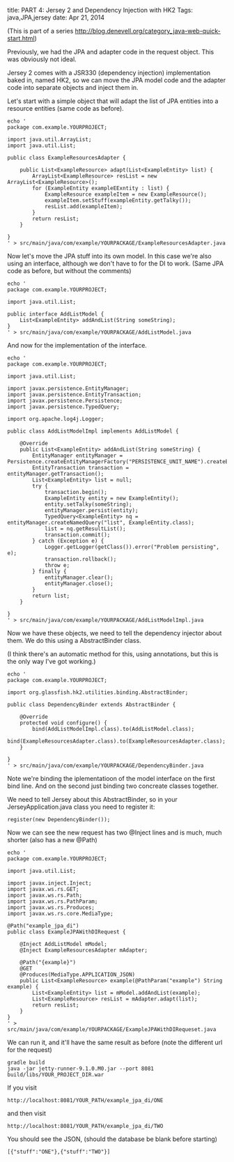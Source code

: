 title: PART 4: Jersey 2 and Dependency Injection with HK2
Tags: java,JPA,jersey
date: Apr 21, 2014

(This is part of a series http://blog.denevell.org/category_java-web-quick-start.html)

Previously, we had the JPA and adapter code in the request object. This was obviously not ideal.

Jersey 2 comes with a JSR330 (dependency injection) implementation baked in, named HK2, so we can move the JPA model code and the adapter code into separate objects and inject them in.

Let's start with a simple object that will adapt the list of JPA entities into a resource entities (same code as before).

    echo '
    package com.example.YOURPROJECT;
    
    import java.util.ArrayList;
    import java.util.List;
    
    public class ExampleResourcesAdapter {
    	
    	public List<ExampleResource> adapt(List<ExampleEntity> list) { 
    		ArrayList<ExampleResource> resList = new ArrayList<ExampleResource>();
    		for (ExampleEntity exampleEExntity : list) {
    			ExampleResource exampleItem = new ExampleResource();
    			exampleItem.setStuff(exampleEntity.getTalky());
    			resList.add(exampleItem);
    		}
    		return resList;
    	}
    
    }
    ' > src/main/java/com/example/YOURPACKAGE/ExampleResourcesAdapter.java
    
Now let's move the JPA stuff into its own model. In this case we're also using an interface, although we don't have to for the DI to work. (Same  JPA code as before, but without the comments)

    echo '
    package com.example.YOURPROJECT;
    
    import java.util.List;
    
    public interface AddListModel {
        List<ExampleEntity> addAndList(String someString);
    }
    ' > src/main/java/com/example/YOURPACKAGE/AddListModel.java

And now for the implementation of the interface.

    echo '
    package com.example.YOURPROJECT;
    
    import java.util.List;
    
    import javax.persistence.EntityManager;
    import javax.persistence.EntityTransaction;
    import javax.persistence.Persistence;
    import javax.persistence.TypedQuery;
    
    import org.apache.log4j.Logger;
    
    public class AddListModelImpl implements AddListModel {
    
    	@Override
    	public List<ExampleEntity> addAndList(String someString) {
    		EntityManager entityManager = Persistence.createEntityManagerFactory("PERSISTENCE_UNIT_NAME").createEntityManager();
    		EntityTransaction transaction = entityManager.getTransaction(); 
    		List<ExampleEntity> list = null;
    		try {
    			transaction.begin();
    			ExampleEntity entity = new ExampleEntity();
    			entity.setTalky(someString);
    			entityManager.persist(entity);
    			TypedQuery<ExampleEntity> nq = entityManager.createNamedQuery("list", ExampleEntity.class);
    			list = nq.getResultList();
    			transaction.commit();
    		} catch (Exception e) {
    			Logger.getLogger(getClass()).error("Problem persisting", e);
    			transaction.rollback();
    			throw e; 
    		} finally {
    			entityManager.clear(); 
    			entityManager.close();
    		}		
    		return list;
    	}
    
    }
    ' > src/main/java/com/example/YOURPACKAGE/AddListModelImpl.java
    
Now we have these objects, we need to tell the dependency injector about them. We do this using a AbstractBinder class.

(I think there's an automatic method for this, using annotations, but this is the only way I've got working.)

    echo '
    package com.example.YOURPROJECT;
    
    import org.glassfish.hk2.utilities.binding.AbstractBinder;
    
    public class DependencyBinder extends AbstractBinder {
    
    	@Override
    	protected void configure() {
    		bind(AddListModelImpl.class).to(AddListModel.class);
    		bind(ExampleResourcesAdapter.class).to(ExampleResourcesAdapter.class);
    	}
    
    }
    ' > src/main/java/com/example/YOURPACKAGE/DependencyBinder.java

Note we're binding the iplementatioon of the model interface on the first bind line. And on the second just binding two concreate classes together.

We need to tell Jersey about this AbstractBinder, so in your JerseyApplication.java class you need to register it:

    register(new DependencyBinder());

Now we can see the new request has two @Inject lines and is much, much shorter (also has a new @Path)

    echo '
    package com.example.YOURPROJECT;
    
    import java.util.List;
    
    import javax.inject.Inject;
    import javax.ws.rs.GET;
    import javax.ws.rs.Path;
    import javax.ws.rs.PathParam;
    import javax.ws.rs.Produces;
    import javax.ws.rs.core.MediaType;
    
    @Path("example_jpa_di")
    public class ExampleJPAWithDIRequest {
    	
    	@Inject AddListModel mModel;
    	@Inject ExampleResourcesAdapter mAdapter;
    
    	@Path("{example}")
    	@GET
    	@Produces(MediaType.APPLICATION_JSON)
    	public List<ExampleResource> example(@PathParam("example") String example) {
    		List<ExampleEntity> list = mModel.addAndList(example);
    		List<ExampleResource> resList = mAdapter.adapt(list);
    		return resList;
    	}
    }
    ' > src/main/java/com/example/YOURPACKAGE/ExampleJPAWithDIRequeset.java
    
We can run it, and it'll have the same result as before (note the different url for the request)

    gradle build
    java -jar jetty-runner-9.1.0.M0.jar --port 8081 build/libs/YOUR_PROJECT_DIR.war
    
If you visit 
    
    http://localhost:8081/YOUR_PATH/example_jpa_di/ONE
    
and then visit
    
    http://localhost:8081/YOUR_PATH/example_jpa_di/TWO

You should see the JSON, (should the database be blank before starting)

    [{"stuff":"ONE"},{"stuff":"TWO"}]
